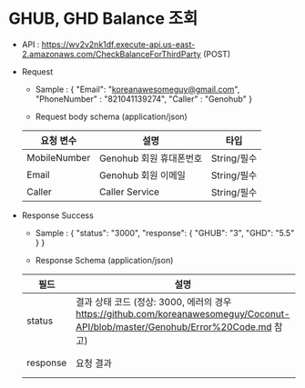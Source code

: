 # GHUB, GHD Balance 조회


- API : https://wv2v2nk1df.execute-api.us-east-2.amazonaws.com/CheckBalanceForThirdParty (POST)


- Request

  * Sample : 
{ 
    "Email": "koreanawesomeguy@gmail.com", 
    "PhoneNumber" : "821041139274", 
    "Caller" : "Genohub" 
}
  
  * Request body schema (application/json)
  
  요청 변수 | 설명 | 타입
  ------------ | ------------- | -------------
  MobileNumber | Genohub 회원 휴대폰번호 | String/필수
  Email | Genohub 회원 이메일 | String/필수
  Caller | Caller Service | String/필수
  
- Response Success

  * Sample : 
{
    "status": "3000",
    "response": {
        "GHUB": "3",
        "GHD": "5.5"
    }
}
  
  * Response Schema (application/json)

  필드 | 설명 | 타입
  ------------ | ------------- | -------------
  status | 결과 상태 코드 (정상: 3000, 에러의 경우 https://github.com/koreanawesomeguy/Coconut-API/blob/master/Genohub/Error%20Code.md 참고) | String/필수
  response | 요청 결과 | String/필수
 
